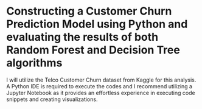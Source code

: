 # Constructing a Customer Churn Prediction Model using Python and evaluating the results of both Random Forest and Decision Tree algorithms

I will utilize the Telco Customer Churn dataset from Kaggle for this analysis. A Python IDE is required to execute the codes and I recommend utilizing a Jupyter Notebook as it provides an effortless experience in executing code snippets and creating visualizations.
